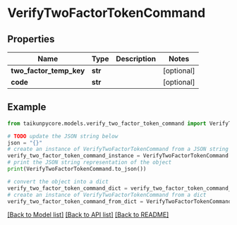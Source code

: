 # VerifyTwoFactorTokenCommand


## Properties

Name | Type | Description | Notes
------------ | ------------- | ------------- | -------------
**two_factor_temp_key** | **str** |  | [optional] 
**code** | **str** |  | [optional] 

## Example

```python
from taikunpycore.models.verify_two_factor_token_command import VerifyTwoFactorTokenCommand

# TODO update the JSON string below
json = "{}"
# create an instance of VerifyTwoFactorTokenCommand from a JSON string
verify_two_factor_token_command_instance = VerifyTwoFactorTokenCommand.from_json(json)
# print the JSON string representation of the object
print(VerifyTwoFactorTokenCommand.to_json())

# convert the object into a dict
verify_two_factor_token_command_dict = verify_two_factor_token_command_instance.to_dict()
# create an instance of VerifyTwoFactorTokenCommand from a dict
verify_two_factor_token_command_from_dict = VerifyTwoFactorTokenCommand.from_dict(verify_two_factor_token_command_dict)
```
[[Back to Model list]](../README.md#documentation-for-models) [[Back to API list]](../README.md#documentation-for-api-endpoints) [[Back to README]](../README.md)


